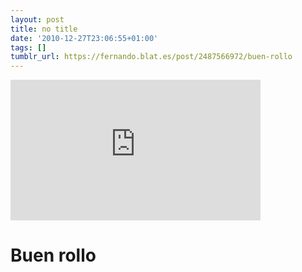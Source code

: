 ```yaml
---
layout: post
title: no title
date: '2010-12-27T23:06:55+01:00'
tags: []
tumblr_url: https://fernando.blat.es/post/2487566972/buen-rollo
---
```

<iframe width="400" height="225" id="youtube_iframe" src="https://www.youtube.com/embed/4BFuWyLGU-8?feature=oembed&amp;enablejsapi=1&amp;origin=https://safe.txmblr.com&amp;wmode=opaque" frameborder="0" allow="accelerometer; autoplay; encrypted-media; gyroscope; picture-in-picture" allowfullscreen></iframe>  

# Buen rollo
